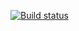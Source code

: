 [![Build status](https://ci.appveyor.com/api/projects/status/saqbhhnib82dedvj?svg=true)](https://ci.appveyor.com/project/skiden147/api-ci)
